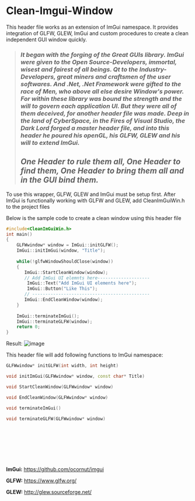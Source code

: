 # Clean-Imgui-Window
This header file works as an extension of ImGui namespace.
It provides integration of GLFW, GLEW, ImGui and custom procedures to create a clean independent GUI window quickly.


> ### *It began with the forging of the Great GUIs library. ImGui were given to the Open Source-Developers, immortal, wisest and fairest of all beings. Qt to the Industry-Developers, great miners and craftsmen of the user softwares. And .Net, .Net Framework were gifted to the race of Men, who above all else desire Window's power. For within these library was bound the strength and the will to govern each application UI. But they were all of them deceived, for another header file was made. Deep in the land of CyberSpace, in the Fires of Visual Studio, the Dark Lord forged a master header file, and into this header he poured his openGL, his GLFW, GLEW and his will to extend ImGui.*
> 
> 
> ## *One Header to rule them all, One Header to find them, One Header to bring them all and in the GUI bind them.*



To use this wrapper, GLFW, GLEW and ImGui must be setup first.
After ImGui is functionally working with GLFW and GLEW, add CleanImGuiWin.h to the project files

Below is the sample code to create a clean window using this header file
```c++
#include<CleanImGuiWin.h>
int main()
{	
	GLFWwindow* window = ImGui::initGLFW();
	ImGui::initImGui(window, "Title");
  
	while(!glfwWindowShouldClose(window))
	{
	   ImGui::StartCleanWindow(window);
	   // Add ImGui UI elemnts here--------------------
	   	ImGui::Text("Add ImGui UI elements here");
		ImGui::Button("Like This");
	   // ---------------------------------------------
	   ImGui::EndCleanWindow(window);
	}
  
	ImGui::terminateImGui();
	ImGui::terminateGLFW(window);
	return 0;
}
```
Result:
![image](https://user-images.githubusercontent.com/52032582/120906921-027dad80-c67b-11eb-9fc0-27bc067352c1.png)


This header file will add following functions to ImGui namespace:
```c++ 
GLFWwindow* initGLFW(int width, int height)
```
```c++ 
void initImGui(GLFWwindow* window, const char* Title)
```
```c++ 
void StartCleanWindow(GLFWwindow* window)
```
```c++ 
void EndCleanWindow(GLFWwindow* window)
```
```c++ 
void terminateImGui()
```
```c++ 
void terminateGLFW(GLFWwindow* window)
```




<br><br><br>
---
**ImGui:** https://github.com/ocornut/imgui

**GLFW:**  https://www.glfw.org/

**GLEW:**  http://glew.sourceforge.net/
